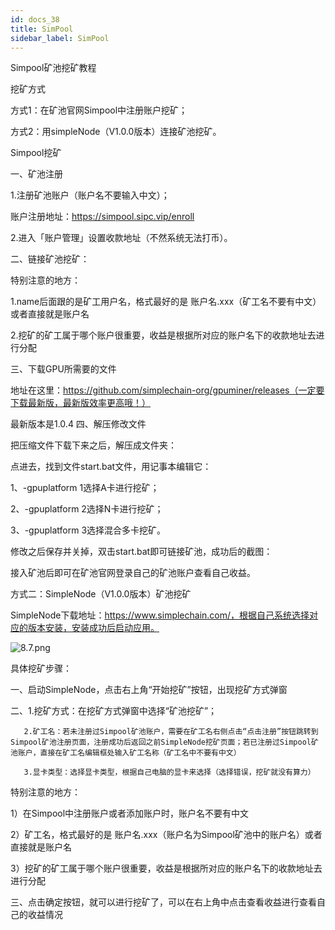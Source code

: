 ```yaml
---
id: docs_38
title: SimPool
sidebar_label: SimPool
---
```


Simpool矿池挖矿教程

挖矿方式

方式1：在矿池官网Simpool中注册账户挖矿；

方式2：用simpleNode（V1.0.0版本）连接矿池挖矿。


Simpool挖矿

一、矿池注册

1.注册矿池账户（账户名不要输入中文）；

账户注册地址：https://simpool.sipc.vip/enroll

2.进入「账户管理」设置收款地址（不然系统无法打币）。

二、链接矿池挖矿：

特别注意的地方：

1.name后面跟的是矿工用户名，格式最好的是 账户名.xxx（矿工名不要有中文）或者直接就是账户名

2.挖矿的矿工属于哪个账户很重要，收益是根据所对应的账户名下的收款地址去进行分配

三、下载GPU所需要的文件

地址在这里：https://github.com/simplechain-org/gpuminer/releases（一定要下载最新版，最新版效率更高哦！）


最新版本是1.0.4
四、解压修改文件

把压缩文件下载下来之后，解压成文件夹：


点进去，找到文件start.bat文件，用记事本编辑它：



1、-gpuplatform 1选择A卡进行挖矿；

2、-gpuplatform 2选择N卡进行挖矿；

3、-gpuplatform 3选择混合多卡挖矿。

修改之后保存并关掉，双击start.bat即可链接矿池，成功后的截图：


接入矿池后即可在矿池官网登录自己的矿池账户查看自己收益。

方式二：SimpleNode（V1.0.0版本）矿池挖矿

SimpleNode下载地址：https://www.simplechain.com/，根据自己系统选择对应的版本安装，安装成功后启动应用。

![8.7.png](https://i.loli.net/2020/05/08/eFHYhwvdqI4AKUE.png)

具体挖矿步骤：

一、启动SimpleNode，点击右上角“开始挖矿”按钮，出现挖矿方式弹窗



二、1.挖矿方式：在挖矿方式弹窗中选择“矿池挖矿”；

       2.矿工名：若未注册过Simpool矿池账户，需要在矿工名右侧点击“点击注册”按钮跳转到Simpool矿池注册页面，注册成功后返回之前SimpleNode挖矿页面；若已注册过Simpool矿池账户，直接在矿工名编辑框处输入矿工名称（矿工名中不要有中文）

       3.显卡类型：选择显卡类型，根据自己电脑的显卡来选择（选择错误，挖矿就没有算力）

特别注意的地方：

1）在Simpool中注册账户或者添加账户时，账户名不要有中文

2）矿工名，格式最好的是 账户名.xxx（账户名为Simpool矿池中的账户名）或者直接就是账户名

3）挖矿的矿工属于哪个账户很重要，收益是根据所对应的账户名下的收款地址去进行分配

三、点击确定按钮，就可以进行挖矿了，可以在右上角中点击查看收益进行查看自己的收益情况




